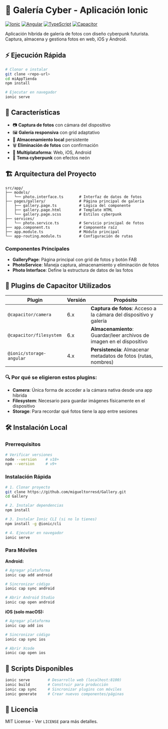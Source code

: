# 📱 Galería Cyber - Aplicación Ionic

[![Ionic](https://img.shields.io/badge/Ionic-8.x-3880FF?style=flat-square&logo=ionic)](https://ionicframework.com/)
[![Angular](https://img.shields.io/badge/Angular-18.x-DD0031?style=flat-square&logo=angular)](https://angular.io/)
[![TypeScript](https://img.shields.io/badge/TypeScript-5.x-007acc?style=flat-square&logo=typescript)](https://www.typescriptlang.org/)
[![Capacitor](https://img.shields.io/badge/Capacitor-6.x-119eff?style=flat-square&logo=capacitor)](https://capacitorjs.com/)

Aplicación híbrida de galería de fotos con diseño cyberpunk futurista. Captura, almacena y gestiona fotos en web, iOS y Android.

## ⚡ Ejecución Rápida

```bash
# Clonar e instalar
git clone <repo-url>
cd miAppTienda
npm install

# Ejecutar en navegador
ionic serve
```

## 🎨 Características

- 📷 **Captura de fotos** con cámara del dispositivo
- 🖼️ **Galería responsiva** con grid adaptativo
- 💾 **Almacenamiento local** persistente
- 🗑️ **Eliminación de fotos** con confirmación
- 🌌 **Multiplataforma**: Web, iOS, Android
- 🔮 **Tema cyberpunk** con efectos neón

## 🏗️ Arquitectura del Proyecto

```
src/app/
├── models/
│   └── photo.interface.ts       # Interfaz de datos de fotos
├── pages/gallery/               # Página principal de galería
│   ├── gallery.page.ts          # Lógica del componente
│   ├── gallery.page.html        # Template HTML
│   └── gallery.page.scss        # Estilos cyberpunk
├── services/
│   └── photo.service.ts         # Servicio principal de fotos
├── app.component.ts             # Componente raíz
├── app.module.ts                # Módulo principal
└── app-routing.module.ts        # Configuración de rutas
```

### Componentes Principales

- **GalleryPage**: Página principal con grid de fotos y botón FAB
- **PhotoService**: Maneja captura, almacenamiento y eliminación de fotos
- **Photo Interface**: Define la estructura de datos de las fotos

## 🔌 Plugins de Capacitor Utilizados

| Plugin | Versión | Propósito |
|--------|---------|----------|
| `@capacitor/camera` | 6.x | **Captura de fotos**: Acceso a la cámara del dispositivo y galería |
| `@capacitor/filesystem` | 6.x | **Almacenamiento**: Guardar/leer archivos de imagen en el dispositivo |
| `@ionic/storage-angular` | 4.x | **Persistencia**: Almacenar metadatos de fotos (rutas, nombres) |

### 🔍 Por qué se eligieron estos plugins:

- **Camera**: Única forma de acceder a la cámara nativa desde una app híbrida
- **Filesystem**: Necesario para guardar imágenes físicamente en el dispositivo
- **Storage**: Para recordar qué fotos tiene la app entre sesiones

## 🛠️ Instalación Local

### Prerrequisitos
```bash
# Verificar versiones
node --version    # v18+
npm --version     # v9+
```

### Instalación Rápida
```bash
# 1. Clonar proyecto
git clone https://github.com/migueltorresd/Gallery.git
cd Gallery

# 2. Instalar dependencias
npm install

# 3. Instalar Ionic CLI (si no lo tienes)
npm install -g @ionic/cli

# 4. Ejecutar en navegador
ionic serve
```

### Para Móviles

**Android:**
```bash
# Agregar plataforma
ionic cap add android

# Sincronizar código
ionic cap sync android

# Abrir Android Studio
ionic cap open android
```

**iOS (solo macOS):**
```bash
# Agregar plataforma
ionic cap add ios

# Sincronizar código
ionic cap sync ios

# Abrir Xcode
ionic cap open ios
```

## 🔧 Scripts Disponibles

```bash
ionic serve        # Desarrollo web (localhost:8100)
ionic build        # Construir para producción
ionic cap sync     # Sincronizar plugins con móviles
ionic generate     # Crear nuevos componentes/páginas
```

## 📝 Licencia

MIT License - Ver `LICENSE` para más detalles.
